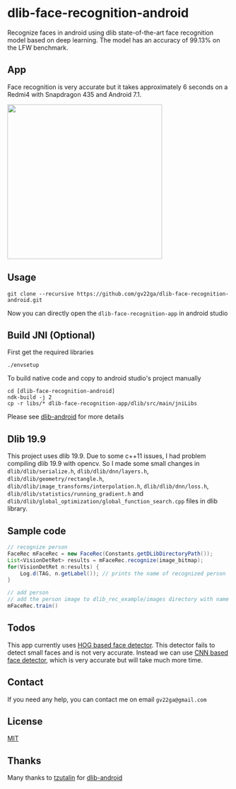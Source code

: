 # dlib-face-recognition-android
Recognize faces in android using dlib state-of-the-art face recognition model based on deep learning. The model has an accuracy of 99.13% on the LFW benchmark.

## App
Face recognition is very accurate but it takes approximately 6 seconds on a Redmi4 with Snapdragon 435 and Android 7.1.

<img src="https://raw.githubusercontent.com/gv22ga/dlib-face-recognition-android/master/media/demo.gif" width=350>


## Usage
    git clone --recursive https://github.com/gv22ga/dlib-face-recognition-android.git
Now you can directly open the `dlib-face-recognition-app` in android studio

## Build JNI (Optional)
First get the required libraries
    
    ./envsetup

To build native code and copy to android studio's project manually
    
    cd [dlib-face-recognition-android]
    ndk-build -j 2
    cp -r libs/* dlib-face-recognition-app/dlib/src/main/jniLibs
Please see [dlib-android](https://github.com/tzutalin/dlib-android) for more details

## Dlib 19.9
This project uses dlib 19.9. Due to some c++11 issues, I had problem compiling dlib 19.9 with opencv. So I made some small changes in `dlib/dlib/serialize.h`, `dlib/dlib/dnn/layers.h`, `dlib/dlib/geometry/rectangle.h`, `dlib/dlib/image_transforms/interpolation.h`, `dlib/dlib/dnn/loss.h`, `dlib/dlib/statistics/running_gradient.h` and `dlib/dlib/global_optimization/global_function_search.cpp` files in dlib library.

## Sample code
```java
// recognize person
FaceRec mFaceRec = new FaceRec(Constants.getDLibDirectoryPath());
List<VisionDetRet> results = mFaceRec.recognize(image_bitmap);
for(VisionDetRet n:results) {
    Log.d(TAG, n.getLabel()); // prints the name of recognized person
}

// add person
// add the person image to dlib_rec_example/images directory with name `[PersonName].jpg`
mFaceRec.train()
```

## Todos
This app currently uses [HOG based face detector](http://dlib.net/dnn_introduction_ex.cpp.html). This detector fails to detect small faces and is not very accurate. Instead we can use [CNN based face detector](http://dlib.net/dnn_mmod_face_detection_ex.cpp.html), which is very accurate but will take much more time.

## Contact
If you need any help, you can contact me on email `gv22ga@gmail.com`

## License
[MIT](https://github.com/gv22ga/dlib-face-recognition-android/blob/master/LICENSE)

## Thanks
Many thanks to [tzutalin](https://github.com/tzutalin) for [dlib-android](https://github.com/tzutalin/dlib-android)
